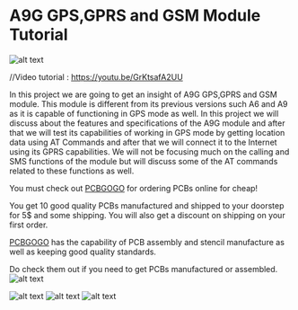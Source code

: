 # A9G GPS,GPRS and GSM Module Tutorial

![alt text](https://github.com/akarsh98/A9G-Supporting-material/blob/master/PICS/2.JPG)

//Video tutorial : https://youtu.be/GrKtsafA2UU

In this project we are going to get an insight of A9G GPS,GPRS and GSM module. This module is different from its previous versions such A6 and A9 as it is capable of functioning in GPS mode as well.
In this project we will discuss about the features and specifications of the A9G module and after that we will test its capabilities of working in GPS mode by getting location data using AT Commands and after that we will connect it to the Internet using its GPRS capabilities.
We will not be focusing much on the calling and SMS functions of the module but will discuss some of the AT commands related to these functions as well.

You must check out [PCBGOGO](https://www.pcbgogo.com/y) for ordering PCBs online for cheap!

You get 10 good quality PCBs manufactured and shipped to your doorstep for 5$ and some shipping. You will also get a discount on shipping on your first order.

[PCBGOGO](https://www.pcbgogo.com/y) has the capability of PCB assembly and stencil manufacture as well as keeping good quality standards.

Do check them out if you need to get PCBs manufactured or assembled.
![alt text](https://github.com/akarsh98/A9G-Supporting-material/blob/master/PICS/pcbgogo.PNG?raw=true)

![alt text](https://github.com/akarsh98/A9G-Supporting-material/blob/master/PICS/4.JPG)
![alt text](https://github.com/akarsh98/A9G-Supporting-material/blob/master/PICS/6.JPG)
![alt text](https://github.com/akarsh98/A9G-Supporting-material/blob/master/PICS/7.JPG)
